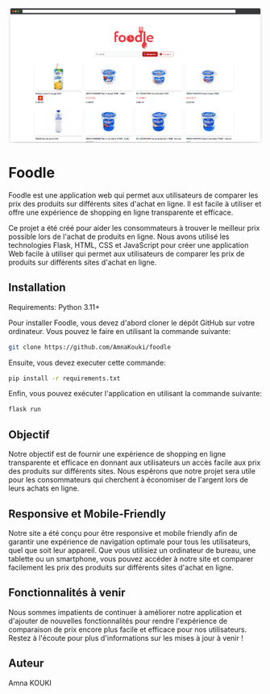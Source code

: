 ![Screenshot](screenshot.png)

# Foodle

Foodle est une application web qui permet aux utilisateurs de comparer les prix des produits sur différents sites d'achat en ligne. Il est facile à utiliser et offre une expérience de shopping en ligne transparente et efficace.

Ce projet a été créé pour aider les consommateurs à trouver le meilleur prix possible lors de l'achat de produits en ligne. Nous avons utilisé les technologies Flask, HTML, CSS et JavaScript pour créer une application Web facile à utiliser qui permet aux utilisateurs de comparer les prix de produits sur différents sites d'achat en ligne.


## Installation

Requirements: Python 3.11+

Pour installer Foodle, vous devez d'abord cloner le dépôt GitHub sur votre ordinateur. Vous pouvez le faire en utilisant la commande suivante:

```bash
git clone https://github.com/AmnaKouki/foodle
```

Ensuite, vous devez executer cette commande:

```bash
pip install -r requirements.txt
```

Enfin, vous pouvez exécuter l'application en utilisant la commande suivante:

```bash
flask run
```

## Objectif

Notre objectif est de fournir une expérience de shopping en ligne transparente et efficace en donnant aux utilisateurs un accès facile aux prix des produits sur différents sites. Nous espérons que notre projet sera utile pour les consommateurs qui cherchent à économiser de l'argent lors de leurs achats en ligne.

## Responsive et Mobile-Friendly

Notre site a été conçu pour être responsive et mobile friendly afin de garantir une expérience de navigation optimale pour tous les utilisateurs, quel que soit leur appareil. Que vous utilisiez un ordinateur de bureau, une tablette ou un smartphone, vous pouvez accéder à notre site et comparer facilement les prix des produits sur différents sites d'achat en ligne.

## Fonctionnalités à venir

Nous sommes impatients de continuer à améliorer notre application et d'ajouter de nouvelles fonctionnalités pour rendre l'expérience de comparaison de prix encore plus facile et efficace pour nos utilisateurs. Restez à l'écoute pour plus d'informations sur les mises à jour à venir !

## Auteur
Amna KOUKI
